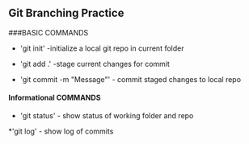 ## Git Branching Practice

###BASIC COMMANDS
* 'git init' -initialize a local git repo in current folder

* 'git add .' -stage current changes for commit

* 'git commit -m "Message"'  - commit staged changes to local repo

#### Informational COMMANDS
* 'git status' - show status of working folder and repo

*'git log' - show log of commits
